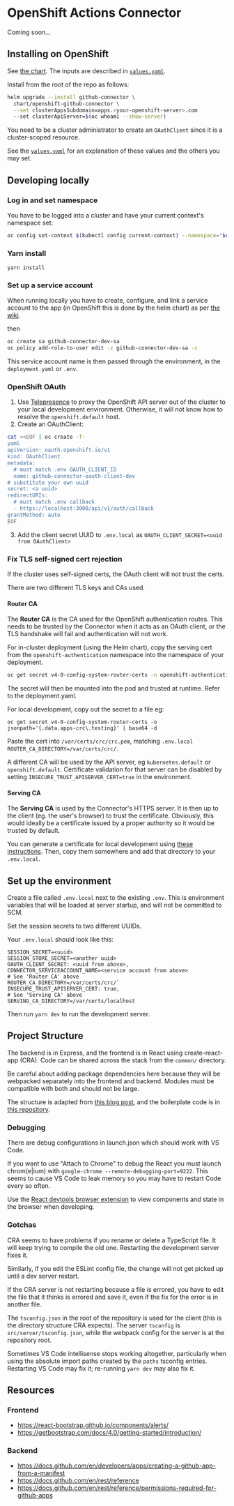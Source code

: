 # OpenShift Actions Connector

Coming soon...

## Installing on OpenShift
See [the chart](./chart/openshift-github-connector).
The inputs are described in [`values.yaml`](./chart/openshift-github-connector/values.yaml).

Install from the root of the repo as follows:
```sh
helm upgrade --install github-connector \
  chart/openshift-github-connector \
  --set clusterAppsSubdomain=apps.<your-openshift-server>.com
  --set clusterApiServer=$(oc whoami --show-server)
```

You need to be a cluster administrator to create an `OAuthClient` since it is a cluster-scoped resource.

See the [`values.yaml`](./chart/values.yaml) for an explanation of these values and the others you may set.

## Developing locally

### Log in and set namespace

You have to be logged into a cluster and have your current context's namespace set:

```sh
oc config set-context $(kubectl config current-context) --namespace="$namespace"
```

### Yarn install
`yarn install`

### Set up a service account

When running locally you have to create, configure, and link a service account to the app (in OpenShift this is done by the helm chart) as per [the wiki](https://github.com/redhat-actions/oc-login/wiki/Using-a-Service-Account-for-GitHub-Actions).

then

```sh
oc create sa github-connector-dev-sa
oc policy add-role-to-user edit -z github-connector-dev-sa -z
```

This service account name is then passed through the environment, in the `deployment.yaml` or `.env`.

### OpenShift OAuth
1. Use [Telepresence](https://www.telepresence.io/docs/latest/howtos/intercepts/) to proxy the OpenShift API server out of the cluster to your local development environment. Otherwise, it will not know how to resolve the `openshift.default` host.
2. Create an OAuthClient:
```sh
cat <<EOF | oc create -f-
yaml
apiVersion: oauth.openshift.io/v1
kind: OAuthClient
metadata:
  # must match .env OAUTH_CLIENT_ID
  name: github-connector-oauth-client-dev
# substitute your own uuid
secret: <a uuid>
redirectURIs:
  # must match .env callback
  - https://localhost:3000/api/v1/auth/callback
grantMethod: auto
EOF
```
3. Add the client secret UUID to `.env.local` as `OAUTH_CLIENT_SECRET=<uuid from OAuthClient>`

### Fix TLS self-signed cert rejection
If the cluster uses self-signed certs, the OAuth client will not trust the certs.

There are two different TLS keys and CAs used.

#### Router CA

The **Router CA** is the CA used for the OpenShift authentication routes. This needs to be trusted by the Connector when it acts as an OAuth client, or the TLS handshake will fail and authentication will not work.

For in-cluster deployment (using the Helm chart), copy the serving cert from the `openshift-authentication` namespace into the namespace of your deployment.

```sh
oc get secret v4-0-config-system-router-certs -n openshift-authentication -o yaml | sed 's/namespace: openshift-authentication/namespace: github-connector/g' | oc apply -f-
```
The secret will then be mounted into the pod and trusted at runtime. Refer to the deployment.yaml.

For local development, copy out the secret to a file eg:
```
oc get secret v4-0-config-system-router-certs -o jsonpath='{.data.apps-crc\.testing}' | base64 -d
```
Paste the cert into `/var/certs/crc/crc.pem`, matching `.env.local` `ROUTER_CA_DIRECTORY=/var/certs/crc/`.

A different CA will be used by the API server, eg `kubernetes.default` or `openshift.default`. Certificate validation for that server can be disabled by setting `INSECURE_TRUST_APISERVER_CERT=true` in the environment.

#### Serving CA
The **Serving CA** is used by the Connector's HTTPS server. It is then up to the client (eg. the user's browser) to trust the certificate. Obviously, this would ideally be a certificate issued by a proper authority so it would be trusted by default.

You can generate a certificate for local development using [these instructions](https://letsencrypt.org/docs/certificates-for-localhost/#making-and-trusting-your-own-certificates). Then, copy them somewhere and add that directory to your `.env.local`.

## Set up the environment
Create a file called `.env.local` next to the existing `.env`. This is environment variables that will be loaded at server startup, and will not be committed to SCM.

Set the session secrets to two different UUIDs.

Your `.env.local` should look like this:

```properties
SESSION_SECRET=<uuid>
SESSION_STORE_SECRET=<another uuid>
OAUTH_CLIENT_SECRET: <uuid from above>,
CONNECTOR_SERVICEACCOUNT_NAME=<service account from above>
# See 'Router CA' above
ROUTER_CA_DIRECTORY=/var/certs/crc/`
INSECURE_TRUST_APISERVER_CERT: true,
# See 'Serving CA' above
SERVING_CA_DIRECTORY=/var/certs/localhost
```

Then run `yarn dev` to run the development server.


## Project Structure

The backend is in Express, and the frontend is in React using create-react-app (CRA). Code can be shared across the stack from the `common/` directory.

Be careful about adding package dependencies here because they will be webpacked separately into the frontend and backend. Modules must be compatible with both and should not be large.

The structure is adapted from [this blog post](https://spin.atomicobject.com/2020/08/17/cra-express-share-code), and the boilerplate code is in [this repository](https://github.com/gvanderclay/cra-express).


### Debugging
There are debug configurations in launch.json which should work with VS Code.

If you want to use "Attach to Chrome" to debug the React you must launch chrom(e|ium) with `google-chrome --remote-debugging-port=9222`. This seems to cause VS Code to leak memory so you may have to restart Code every so often.

Use the [React devtools browser extension](https://chrome.google.com/webstore/detail/react-developer-tools/fmkadmapgofadopljbjfkapdkoienihi?hl=en) to view components and state in the browser when developing.

### Gotchas
CRA seems to have problems if you rename or delete a TypeScript file. It will keep trying to compile the old one. Restarting the development server fixes it.

Similarly, if you edit the ESLint config file, the change will not get picked up until a dev server restart.

If the CRA server is not restarting because a file is errored, you have to edit the file that it thinks is errored and save it, even if the fix for the error is in another file.

The `tsconfig.json` in the root of the repository is used for the client (this is the directory structure CRA expects). The server `tsconfig` is `src/server/tsconfig.json`, while the webpack config for the server is at the repository root.

Sometimes VS Code intellisense stops working altogether, particularly when using the absolute import paths created by the `paths` tsconfig entries. Restarting VS Code may fix it; re-running `yarn dev` may also fix it.

## Resources

### Frontend
- https://react-bootstrap.github.io/components/alerts/
- https://getbootstrap.com/docs/4.0/getting-started/introduction/

### Backend
- https://docs.github.com/en/developers/apps/creating-a-github-app-from-a-manifest
- https://docs.github.com/en/rest/reference
- https://docs.github.com/en/rest/reference/permissions-required-for-github-apps
